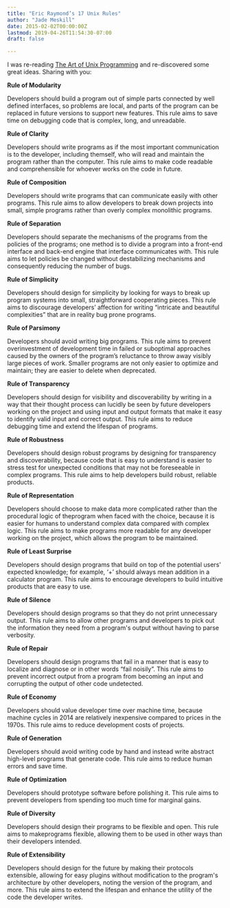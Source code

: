 ```yaml
---
title: "Eric Raymond’s 17 Unix Rules"
author: "Jade Meskill"
date: 2015-02-02T00:00:00Z
lastmod: 2019-04-26T11:54:30-07:00
draft: false

---
```


I was re-reading [The Art of Unix Programming](https://www.goodreads.com/book/show/104745.The_Art_of_Unix_Programming?from_search=true) and re-discovered some great ideas. Sharing with you:  

**Rule of Modularity**  

Developers should build a program out of simple parts connected by well defined interfaces, so problems are local, and parts of the program can be replaced in future versions to support new features. This rule aims to save time on debugging code that is complex, long, and unreadable.  

**Rule of Clarity**  

Developers should write programs as if the most important communication is to the developer, including themself, who will read and maintain the program rather than the computer. This rule aims to make code readable and comprehensible for whoever works on the code in future.  

**Rule of Composition**  

Developers should write programs that can communicate easily with other programs. This rule aims to allow developers to break down projects into small, simple programs rather than overly complex monolithic programs.  

**Rule of Separation**  

Developers should separate the mechanisms of the programs from the policies of the programs; one method is to divide a program into a front-end interface and back-end engine that interface communicates with. This rule aims to let policies be changed without destabilizing mechanisms and consequently reducing the number of bugs.  

**Rule of Simplicity**  

Developers should design for simplicity by looking for ways to break up program systems into small, straightforward cooperating pieces. This rule aims to discourage developers’ affection for writing “intricate and beautiful complexities” that are in reality bug prone programs.  

**Rule of Parsimony**  

Developers should avoid writing big programs. This rule aims to prevent overinvestment of development time in failed or suboptimal approaches caused by the owners of the program’s reluctance to throw away visibly large pieces of work. Smaller programs are not only easier to optimize and maintain; they are easier to delete when deprecated.  

**Rule of Transparency**  

Developers should design for visibility and discoverability by writing in a way that their thought process can lucidly be seen by future developers working on the project and using input and output formats that make it easy to identify valid input and correct output. This rule aims to reduce debugging time and extend the lifespan of programs.  

**Rule of Robustness**  

Developers should design robust programs by designing for transparency and discoverability, because code that is easy to understand is easier to stress test for unexpected conditions that may not be foreseeable in complex programs. This rule aims to help developers build robust, reliable products.  

**Rule of Representation**  

Developers should choose to make data more complicated rather than the procedural logic of theprogram when faced with the choice, because it is easier for humans to understand complex data compared with complex logic. This rule aims to make programs more readable for any developer working on the project, which allows the program to be maintained.  

**Rule of Least Surprise**  

Developers should design programs that build on top of the potential users&#39; expected knowledge; for example, ‘+’ should always mean addition in a calculator program. This rule aims to encourage developers to build intuitive products that are easy to use.  

**Rule of Silence**  

Developers should design programs so that they do not print unnecessary output. This rule aims to allow other programs and developers to pick out the information they need from a program&#39;s output without having to parse verbosity.  

**Rule of Repair**  

Developers should design programs that fail in a manner that is easy to localize and diagnose or in other words “fail noisily”. This rule aims to prevent incorrect output from a program from becoming an input and corrupting the output of other code undetected.  

**Rule of Economy**  

Developers should value developer time over machine time, because machine cycles in 2014 are relatively inexpensive compared to prices in the 1970s. This rule aims to reduce development costs of projects.  

**Rule of Generation**  

Developers should avoid writing code by hand and instead write abstract high-level programs that generate code. This rule aims to reduce human errors and save time.  

**Rule of Optimization**  

Developers should prototype software before polishing it. This rule aims to prevent developers from spending too much time for marginal gains.  

**Rule of Diversity**  

Developers should design their programs to be flexible and open. This rule aims to makeprograms flexible, allowing them to be used in other ways than their developers intended.  

**Rule of Extensibility**  

Developers should design for the future by making their protocols extensible, allowing for easy plugins without modification to the program&#39;s architecture by other developers, noting the version of the program, and more. This rule aims to extend the lifespan and enhance the utility of the code the developer writes.
